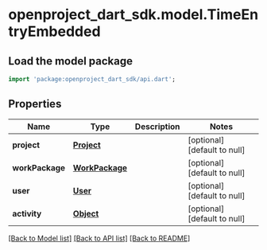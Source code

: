# openproject_dart_sdk.model.TimeEntryEmbedded

## Load the model package
```dart
import 'package:openproject_dart_sdk/api.dart';
```

## Properties
Name | Type | Description | Notes
------------ | ------------- | ------------- | -------------
**project** | [**Project**](Project.md) |  | [optional] [default to null]
**workPackage** | [**WorkPackage**](WorkPackage.md) |  | [optional] [default to null]
**user** | [**User**](User.md) |  | [optional] [default to null]
**activity** | [**Object**](.md) |  | [optional] [default to null]

[[Back to Model list]](../README.md#documentation-for-models) [[Back to API list]](../README.md#documentation-for-api-endpoints) [[Back to README]](../README.md)


